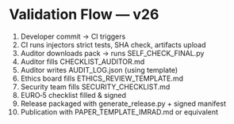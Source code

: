 # Validation Flow — v26

1. Developer commit → CI triggers
2. CI runs injectors strict tests, SHA check, artifacts upload
3. Auditor downloads pack → runs SELF_CHECK_FINAL.py
4. Auditor fills CHECKLIST_AUDITOR.md
5. Auditor writes AUDIT_LOG.json (using template)
6. Ethics board fills ETHICS_REVIEW_TEMPLATE.md
7. Security team fills SECURITY_CHECKLIST.md
8. EURO‑5 checklist filled & signed
9. Release packaged with generate_release.py + signed manifest
10. Publication with PAPER_TEMPLATE_IMRAD.md or equivalent
